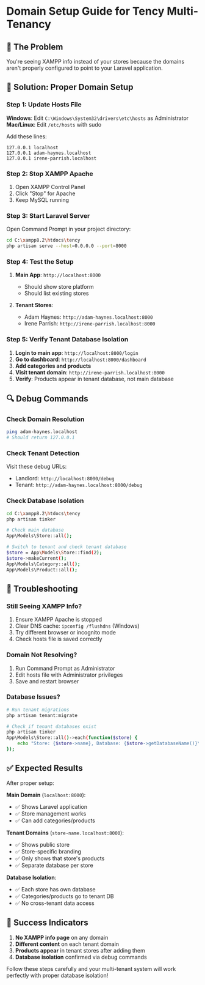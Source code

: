 # Domain Setup Guide for Tency Multi-Tenancy

## 🎯 **The Problem**
You're seeing XAMPP info instead of your stores because the domains aren't properly configured to point to your Laravel application.

## 🔧 **Solution: Proper Domain Setup**

### **Step 1: Update Hosts File**

**Windows**: Edit `C:\Windows\System32\drivers\etc\hosts` as Administrator
**Mac/Linux**: Edit `/etc/hosts` with sudo

Add these lines:
```
127.0.0.1 localhost
127.0.0.1 adam-haynes.localhost
127.0.0.1 irene-parrish.localhost
```

### **Step 2: Stop XAMPP Apache**
1. Open XAMPP Control Panel
2. Click "Stop" for Apache
3. Keep MySQL running

### **Step 3: Start Laravel Server**
Open Command Prompt in your project directory:
```bash
cd C:\xampp8.2\htdocs\tency
php artisan serve --host=0.0.0.0 --port=8000
```

### **Step 4: Test the Setup**

1. **Main App**: `http://localhost:8000`
   - Should show store platform
   - Should list existing stores

2. **Tenant Stores**:
   - Adam Haynes: `http://adam-haynes.localhost:8000`
   - Irene Parrish: `http://irene-parrish.localhost:8000`

### **Step 5: Verify Tenant Database Isolation**

1. **Login to main app**: `http://localhost:8000/login`
2. **Go to dashboard**: `http://localhost:8000/dashboard`
3. **Add categories and products**
4. **Visit tenant domain**: `http://irene-parrish.localhost:8000`
5. **Verify**: Products appear in tenant database, not main database

## 🔍 **Debug Commands**

### **Check Domain Resolution**
```bash
ping adam-haynes.localhost
# Should return 127.0.0.1
```

### **Check Tenant Detection**
Visit these debug URLs:
- Landlord: `http://localhost:8000/debug`
- Tenant: `http://adam-haynes.localhost:8000/debug`

### **Check Database Isolation**
```bash
cd C:\xampp8.2\htdocs\tency
php artisan tinker

# Check main database
App\Models\Store::all();

# Switch to tenant and check tenant database
$store = App\Models\Store::find(2);
$store->makeCurrent();
App\Models\Category::all();
App\Models\Product::all();
```

## 🚨 **Troubleshooting**

### **Still Seeing XAMPP Info?**
1. Ensure XAMPP Apache is stopped
2. Clear DNS cache: `ipconfig /flushdns` (Windows)
3. Try different browser or incognito mode
4. Check hosts file is saved correctly

### **Domain Not Resolving?**
1. Run Command Prompt as Administrator
2. Edit hosts file with Administrator privileges
3. Save and restart browser

### **Database Issues?**
```bash
# Run tenant migrations
php artisan tenant:migrate

# Check if tenant databases exist
php artisan tinker
App\Models\Store::all()->each(function($store) {
    echo "Store: {$store->name}, Database: {$store->getDatabaseName()}\n";
});
```

## ✅ **Expected Results**

After proper setup:

**Main Domain** (`localhost:8000`):
- ✅ Shows Laravel application
- ✅ Store management works
- ✅ Can add categories/products

**Tenant Domains** (`store-name.localhost:8000`):
- ✅ Shows public store
- ✅ Store-specific branding
- ✅ Only shows that store's products
- ✅ Separate database per store

**Database Isolation**:
- ✅ Each store has own database
- ✅ Categories/products go to tenant DB
- ✅ No cross-tenant data access

## 🎉 **Success Indicators**

1. **No XAMPP info page** on any domain
2. **Different content** on each tenant domain
3. **Products appear** in tenant stores after adding them
4. **Database isolation** confirmed via debug commands

Follow these steps carefully and your multi-tenant system will work perfectly with proper database isolation!
